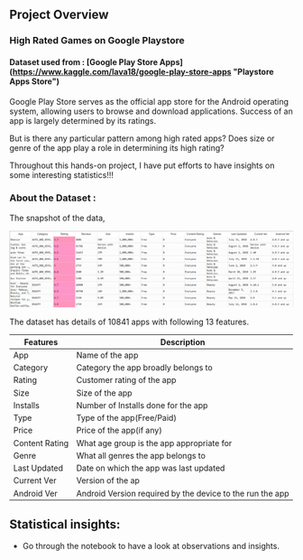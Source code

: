 ## Project Overview


### High Rated Games on Google Playstore

#### Dataset used from :  [Google Play Store Apps] (https://www.kaggle.com/lava18/google-play-store-apps "Playstore Apps Store")
Google Play Store serves as the official app store for the Android operating system, allowing users to browse and download applications. Success of an app is largely determined by its ratings.

But is there any particular pattern among high rated apps? Does size or genre of the app play a role in determining its high rating?

Throughout this hands-on project,  I have put efforts to have insights on some interesting statistics!!!



### About the Dataset :

The snapshot of the data,

![Data Snapshot](https://github.com/harshshah3/ga-learner-dsmp-repo/blob/master/Exploratory-Data-Analysis/app_data_preview.PNG)


The dataset has details of 10841 apps with following 13 features.


| Features | Description |
| --- | --- |
| App | Name of the app |
| Category | Category the app broadly belongs to |
| Rating | Customer rating of the app |
| Size | Size of the app |
| Installs | Number of Installs done for the app |
| Type | Type of the app(Free/Paid) |
| Price | Price of the app(if any) |
| Content Rating | What age group is the app appropriate for |
| Genre | What all genres the app belongs to |
| Last Updated | Date on which the app was last updated |
| Current Ver | Version of the ap |
| Android Ver | Android Version required by the device to the run the app |



## Statistical insights:

- Go through the notebook to have a look at observations and insights.


